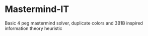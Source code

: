 # Mastermind-IT
Basic 4 peg mastermind solver, duplicate colors and 3B1B inspired information theory heuristic
